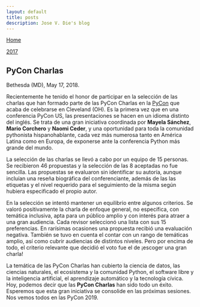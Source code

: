 ```yaml
---
layout: default
title: posts
description: Jose V. Die's blog
---
```

[Home](../index.html)

<a href="#Pycon-charlas">2017</a>


## PyCon Charlas
Bethesda (MD), May 17, 2018.  

Recientemente he tenido el honor de participar en la selección de las charlas que han formado parte de las PyCon Charlas en la 
[PyCon](https://us.pycon.org/2018/) que acaba de celebrarse en Cleveland (OH). Es la primera vez que en una conferencia PyCon US, 
las presentaciones se hacen en un idioma distinto del inglés. Se trata de una gran iniciativa coordinada por **Mayela Sánchez**, 
**Mario Corchero** y **Naomi Ceder**, y una oportunidad para toda la comunidad pythonista hispanohablante, 
cada vez más numerosa tanto en América Latina como en Europa, de exponerse ante la conferencia Python más grande del mundo.   
  
La selección de las charlas se llevó a cabo por un equipo de 15 personas. Se recibieron 46 propuestas y la selección de las 8 aceptadas 
no fue sencilla. Las propuestas se evaluaron sin identificar su autoría, aunque incluían una reseña biográfica del conferenciante, 
además de las las etiquetas y el nivel requerido para el seguimiento de la misma según hubiera especificado el propio autor.  
  
En la selección se intentó mantener un equilibrio entre algunos criterios. Se valoró positivamente la charla de enfoque general, 
no específica, con temática inclusiva, apta para un público amplio y con interés para atraer a una gran audiencia. 
Cada revisor seleccionó una lista con sus 15 preferencias. En rarísimas ocasiones una propuesta recibió una evaluación negativa. 
También se tuvo en cuenta el contar con un rango de temáticas amplio, así como cubrir audiencias de distintos niveles. 
Pero por encima de todo, el criterio relevante que decidió el voto fue el de ¡escoger una gran charla!   
  
La temática de las PyCon Charlas han cubierto la ciencia de datos, las ciencias naturales, el ecosistema y la comunidad Python, 
el software libre y la inteligencia artificial, el aprendizaje automático y la tecnología cívica. 
Hoy, podemos decir que las **PyCon Charlas** han sido todo un éxito. Esperemos que esta gran iniciativa se consolide en las próximas sesiones. 
Nos vemos todos en las PyCon 2019. 
